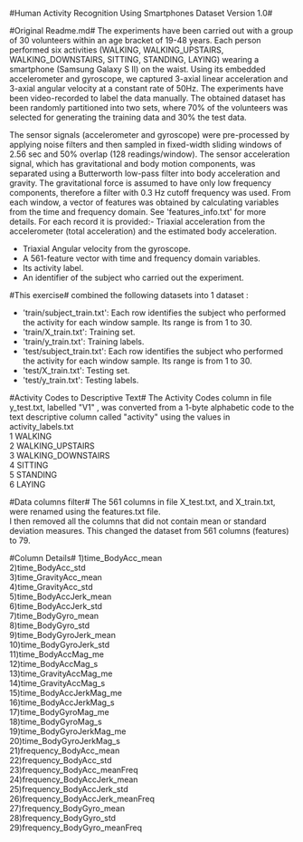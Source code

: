 #Human Activity Recognition Using Smartphones Dataset
Version 1.0#

#Original Readme.md#
The experiments have been carried out with a group of 30 volunteers within an age bracket of 19-48 years. Each person performed six activities (WALKING, WALKING_UPSTAIRS, WALKING_DOWNSTAIRS, SITTING, STANDING, LAYING) wearing a smartphone (Samsung Galaxy S II) on the waist. Using its embedded accelerometer and gyroscope, we captured 3-axial linear acceleration and 3-axial angular velocity at a constant rate of 50Hz. The experiments have been video-recorded to label the data manually. The obtained dataset has been randomly partitioned into two sets, where 70% of the volunteers was selected for generating the training data and 30% the test data. 

The sensor signals (accelerometer and gyroscope) were pre-processed by applying noise filters and then sampled in fixed-width sliding windows of 2.56 sec and 50% overlap (128 readings/window). The sensor acceleration signal, which has gravitational and body motion components, was separated using a Butterworth low-pass filter into body acceleration and gravity. The gravitational force is assumed to have only low frequency components, therefore a filter with 0.3 Hz cutoff frequency was used. From each window, a vector of features was obtained by calculating variables from the time and frequency domain. See 'features_info.txt' for more details.  For each record it is provided:- Triaxial acceleration from the accelerometer (total acceleration) and the estimated body acceleration.
- Triaxial Angular velocity from the gyroscope. 
- A 561-feature vector with time and frequency domain variables. 
- Its activity label. 
- An identifier of the subject who carried out the experiment.

#This exercise# combined the following datasets into 1 dataset :
- 'train/subject_train.txt': Each row identifies the subject who performed the activity for each window sample. Its range is from 1 to 30. 
- 'train/X_train.txt': Training set.
- 'train/y_train.txt': Training labels.
- 'test/subject_train.txt': Each row identifies the subject who performed the activity for each window sample. Its range is from 1 to 30. 
- 'test/X_train.txt': Testing set.
- 'test/y_train.txt': Testing labels.

#Activity Codes to Descriptive Text#
The Activity Codes column in file y_test.txt, labelled "V1" , was converted from a 1-byte alphabetic code to the text descriptive column called "activity" using the values in activity_labels.txt<br>
1 WALKING<br>
2 WALKING_UPSTAIRS<br>
3 WALKING_DOWNSTAIRS<br>
4 SITTING<br>
5 STANDING<br>
6 LAYING<br>



#Data columns filter#
The 561 columns in file X_test.txt, and X_train.txt, were renamed using the features.txt file. <br>
I then removed all the columns that did not contain mean or standard deviation measures.  This changed the dataset from 561 columns (features) to 79. 


#Column Details#
1)time_BodyAcc_mean<br>
2)time_BodyAcc_std<br>
3)time_GravityAcc_mean<br>
4)time_GravityAcc_std<br>
5)time_BodyAccJerk_mean<br>
6)time_BodyAccJerk_std<br>
7)time_BodyGyro_mean<br>
8)time_BodyGyro_std<br>
9)time_BodyGyroJerk_mean<br>
10)time_BodyGyroJerk_std<br>
11)time_BodyAccMag_me<br>
12)time_BodyAccMag_s<br>
13)time_GravityAccMag_me<br>
14)time_GravityAccMag_s<br>
15)time_BodyAccJerkMag_me<br>
16)time_BodyAccJerkMag_s<br>
17)time_BodyGyroMag_me<br>
18)time_BodyGyroMag_s<br>
19)time_BodyGyroJerkMag_me<br>
20)time_BodyGyroJerkMag_s<br>
21)frequency_BodyAcc_mean<br>
22)frequency_BodyAcc_std<br>
23)frequency_BodyAcc_meanFreq<br>
24)frequency_BodyAccJerk_mean<br>
25)frequency_BodyAccJerk_std<br>
26)frequency_BodyAccJerk_meanFreq<br>
27)frequency_BodyGyro_mean<br>
28)frequency_BodyGyro_std<br>
29)frequency_BodyGyro_meanFreq<br>
